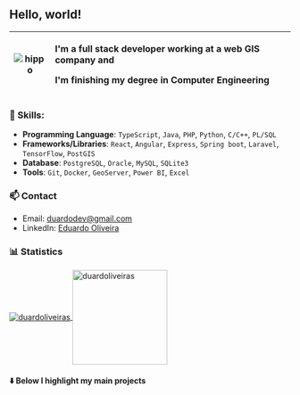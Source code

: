## Hello, world!

| ![hippo](https://media2.giphy.com/media/v1.Y2lkPTc5MGI3NjExOXllMGVhbmt3Y2FzcWk4aHFxYmEwZ2Y2Zmt5eGE4cjBzNXZocW85MiZlcD12MV9pbnRlcm5hbF9naWZfYnlfaWQmY3Q9Zw/QNagS57sbUws8/giphy.webp) | <p align="left">I'm a full stack developer working at a web GIS company and </p> <p align="left"> I'm finishing my degree in Computer Engineering</p> |
|---|---|

### 💼 Skills:

- **Programming Language**: `TypeScript`, `Java`, `PHP`, `Python`, `C/C++`, `PL/SQL`
- **Frameworks/Libraries**: `React`, `Angular`, `Express`, `Spring boot`, `Laravel`, `TensorFlow`, `PostGIS`
- **Database**: `PostgreSQL`, `Oracle`, `MySQL`, `SQLite3`
- **Tools**:  `Git`, `Docker`, `GeoServer`, `Power BI`, `Excel`

### 📫 Contact
- Email: duardodev@gmail.com
- LinkedIn: [Eduardo Oliveira](https://www.linkedin.com/in/duardooliveiras/)

### 📊 Statistics

<a href="https://github.com/DenverCoder1/github-readme-streak-stats">
   <img align="center" src="https://github-readme-streak-stats.herokuapp.com/?user=duardoliveiras&theme=gotham&card_height=170&card_width=480" alt="duardoliveiras" />
</a>
<a href="https://github.com/anuraghazra/github-readme-stats">
  <img align="center" height=170 src="https://github-readme-stats.vercel.app/api/top-langs?username=duardoliveiras&show_icons=true&locale=en&layout=compact&theme=gotham" alt="duardoliveiras" />
</a>

#### ⬇️ Below I highlight my main projects

